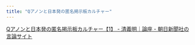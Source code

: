 ```yaml
---
title: "Qアノンと日本発の匿名掲示板カルチャー"
---
```


[Qアノンと日本発の匿名掲示板カルチャー【1】 - 清義明｜論座 - 朝日新聞社の言論サイト](https://webronza.asahi.com/national/articles/2021030500011.html)
